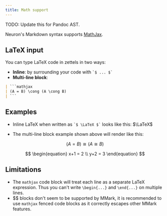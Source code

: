 ```yaml
---
title: Math support
---
```


TODO: Update this for Pandoc AST.

Neuron's Markdown syntax supports [MathJax](https://www.mathjax.org/).

## LaTeX input

You can type LaTeX code in zettels in two ways:

* **Inline**: by surrounding your code with ``` `$ ... $` ```
* **Multi-line block**: 
```markdown
| ```mathjax 
| (A = B) \cong (A \cong B) 
| ```
```

## Examples

* Inline LaTeX when written as ``` `$ \LaTeX $` ``` looks like this: $\LaTeX$

* The multi-line block example shown above will render like this:

$$(A = B) \cong (A \cong B)$$

$$    
\begin{equation}
    x+1 = 2 \\
    y+2 = 3 
\end{equation}
$$

## Limitations

* The `mathjax` code block will treat each line as a separate LaTeX 
  expression. Thus you can't write `\begin{...}` and `\end{...}` on multiple
  lines.
* $$ blocks don't seem to be supported by MMark, it is recommended to
  use `mathjax` fenced code blocks as it correctly escapes other MMark features.
